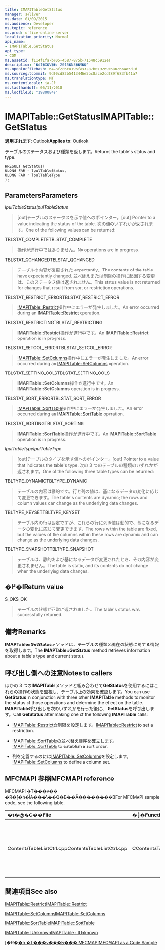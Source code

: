 ```yaml
---
title: IMAPITableGetStatus
manager: soliver
ms.date: 03/09/2015
ms.audience: Developer
ms.topic: reference
ms.prod: office-online-server
localization_priority: Normal
api_name:
- IMAPITable.GetStatus
api_type:
- COM
ms.assetid: f114f1fa-bc05-4587-875b-71548c5912ea
description: '�ŏI�X�V��: 2015�N3��9��'
ms.openlocfilehash: 6478f2c6c8196fa332a7b019269e6a6266485d1d
ms.sourcegitcommit: 9d60cd82b5413446e5bc8ace2cd689f683fb41a7
ms.translationtype: MT
ms.contentlocale: ja-JP
ms.lasthandoff: 06/11/2018
ms.locfileid: "19800849"
---
```

# <a name="imapitablegetstatus"></a><span data-ttu-id="3a063-103">IMAPITable::GetStatus</span><span class="sxs-lookup"><span data-stu-id="3a063-103">IMAPITable::GetStatus</span></span>

  
  
<span data-ttu-id="3a063-104">**適用されます**: Outlook</span><span class="sxs-lookup"><span data-stu-id="3a063-104">**Applies to**: Outlook</span></span> 
  
<span data-ttu-id="3a063-105">テーブルのステータスおよび種類を返します。</span><span class="sxs-lookup"><span data-stu-id="3a063-105">Returns the table's status and type.</span></span>
  
```cpp
HRESULT GetStatus(
ULONG FAR * lpulTableStatus,
ULONG FAR * lpulTableType
);
```

## <a name="parameters"></a><span data-ttu-id="3a063-106">Parameters</span><span class="sxs-lookup"><span data-stu-id="3a063-106">Parameters</span></span>

 <span data-ttu-id="3a063-107">_lpulTableStatus_</span><span class="sxs-lookup"><span data-stu-id="3a063-107">_lpulTableStatus_</span></span>
  
> <span data-ttu-id="3a063-108">[out]テーブルのステータスを示す値へのポインター。</span><span class="sxs-lookup"><span data-stu-id="3a063-108">[out] Pointer to a value indicating the status of the table.</span></span> <span data-ttu-id="3a063-109">次の値のいずれかが返されます。</span><span class="sxs-lookup"><span data-stu-id="3a063-109">One of the following values can be returned:</span></span>
    
<span data-ttu-id="3a063-110">TBLSTAT_COMPLETE</span><span class="sxs-lookup"><span data-stu-id="3a063-110">TBLSTAT_COMPLETE</span></span> 
  
> <span data-ttu-id="3a063-111">操作が進行中ではありません。</span><span class="sxs-lookup"><span data-stu-id="3a063-111">No operations are in progress.</span></span>
    
<span data-ttu-id="3a063-112">TBLSTAT_QCHANGED</span><span class="sxs-lookup"><span data-stu-id="3a063-112">TBLSTAT_QCHANGED</span></span> 
  
> <span data-ttu-id="3a063-113">テーブルの内容が変更された expectantly。</span><span class="sxs-lookup"><span data-stu-id="3a063-113">The contents of the table have expectantly changed.</span></span> <span data-ttu-id="3a063-114">並べ替えまたは制限の操作に起因する変更は、このステータス値は返されません。</span><span class="sxs-lookup"><span data-stu-id="3a063-114">This status value is not returned for changes that result from sort or restriction operations.</span></span>
    
<span data-ttu-id="3a063-115">TBLSTAT_RESTRICT_ERROR</span><span class="sxs-lookup"><span data-stu-id="3a063-115">TBLSTAT_RESTRICT_ERROR</span></span> 
  
> <span data-ttu-id="3a063-116">[IMAPITable::Restrict](imapitable-restrict.md)操作中にエラーが発生しました。</span><span class="sxs-lookup"><span data-stu-id="3a063-116">An error occurred during an [IMAPITable::Restrict](imapitable-restrict.md) operation.</span></span> 
    
<span data-ttu-id="3a063-117">TBLSTAT_RESTRICTING</span><span class="sxs-lookup"><span data-stu-id="3a063-117">TBLSTAT_RESTRICTING</span></span> 
  
> <span data-ttu-id="3a063-118">**IMAPITable::Restrict**操作が進行中です。</span><span class="sxs-lookup"><span data-stu-id="3a063-118">An **IMAPITable::Restrict** operation is in progress.</span></span> 
    
<span data-ttu-id="3a063-119">TBLSTAT_SETCOL_ERROR</span><span class="sxs-lookup"><span data-stu-id="3a063-119">TBLSTAT_SETCOL_ERROR</span></span> 
  
> <span data-ttu-id="3a063-120">[IMAPITable::SetColumns](imapitable-setcolumns.md)操作中にエラーが発生しました。</span><span class="sxs-lookup"><span data-stu-id="3a063-120">An error occurred during an [IMAPITable::SetColumns](imapitable-setcolumns.md) operation.</span></span> 
    
<span data-ttu-id="3a063-121">TBLSTAT_SETTING_COLS</span><span class="sxs-lookup"><span data-stu-id="3a063-121">TBLSTAT_SETTING_COLS</span></span> 
  
> <span data-ttu-id="3a063-122">**IMAPITable::SetColumns**操作が進行中です。</span><span class="sxs-lookup"><span data-stu-id="3a063-122">An **IMAPITable::SetColumns** operation is in progress.</span></span> 
    
<span data-ttu-id="3a063-123">TBLSTAT_SORT_ERROR</span><span class="sxs-lookup"><span data-stu-id="3a063-123">TBLSTAT_SORT_ERROR</span></span> 
  
> <span data-ttu-id="3a063-124">[IMAPITable::SortTable](imapitable-sorttable.md)操作中にエラーが発生しました。</span><span class="sxs-lookup"><span data-stu-id="3a063-124">An error occurred during an [IMAPITable::SortTable](imapitable-sorttable.md) operation.</span></span> 
    
<span data-ttu-id="3a063-125">TBLSTAT_SORTING</span><span class="sxs-lookup"><span data-stu-id="3a063-125">TBLSTAT_SORTING</span></span> 
  
> <span data-ttu-id="3a063-126">**IMAPITable::SortTable**操作が進行中です。</span><span class="sxs-lookup"><span data-stu-id="3a063-126">An **IMAPITable::SortTable** operation is in progress.</span></span> 
    
 <span data-ttu-id="3a063-127">_lpulTableType_</span><span class="sxs-lookup"><span data-stu-id="3a063-127">_lpulTableType_</span></span>
  
> <span data-ttu-id="3a063-128">[out]テーブルのタイプを示す値へのポインター。</span><span class="sxs-lookup"><span data-stu-id="3a063-128">[out] Pointer to a value that indicates the table's type.</span></span> <span data-ttu-id="3a063-129">次の 3 つのテーブルの種類のいずれかが返されます。</span><span class="sxs-lookup"><span data-stu-id="3a063-129">One of the following three table types can be returned:</span></span>
    
<span data-ttu-id="3a063-130">TBLTYPE_DYNAMIC</span><span class="sxs-lookup"><span data-stu-id="3a063-130">TBLTYPE_DYNAMIC</span></span> 
  
> <span data-ttu-id="3a063-131">テーブルの内容は動的です。行と列の値は、基になるデータの変化に応じて変更できます。</span><span class="sxs-lookup"><span data-stu-id="3a063-131">The table's contents are dynamic; the rows and column values can change as the underlying data changes.</span></span>
    
<span data-ttu-id="3a063-132">TBLTYPE_KEYSET</span><span class="sxs-lookup"><span data-stu-id="3a063-132">TBLTYPE_KEYSET</span></span> 
  
> <span data-ttu-id="3a063-133">テーブル内の行は固定ですが、これらの行に列の値は動的で、基になるデータの変化に応じて変更できます。</span><span class="sxs-lookup"><span data-stu-id="3a063-133">The rows within the table are fixed, but the values of the columns within these rows are dynamic and can change as the underlying data changes.</span></span>
    
<span data-ttu-id="3a063-134">TBLTYPE_SNAPSHOT</span><span class="sxs-lookup"><span data-stu-id="3a063-134">TBLTYPE_SNAPSHOT</span></span> 
  
> <span data-ttu-id="3a063-135">テーブルは、静的および基になるデータが変更されたとき、その内容が変更されません。</span><span class="sxs-lookup"><span data-stu-id="3a063-135">The table is static, and its contents do not change when the underlying data changes.</span></span>
    
## <a name="return-value"></a><span data-ttu-id="3a063-136">�߂�l</span><span class="sxs-lookup"><span data-stu-id="3a063-136">Return value</span></span>

<span data-ttu-id="3a063-137">S_OK</span><span class="sxs-lookup"><span data-stu-id="3a063-137">S_OK</span></span> 
  
> <span data-ttu-id="3a063-138">テーブルの状態が正常に返されました。</span><span class="sxs-lookup"><span data-stu-id="3a063-138">The table's status was successfully returned.</span></span>
    
## <a name="remarks"></a><span data-ttu-id="3a063-139">備考</span><span class="sxs-lookup"><span data-stu-id="3a063-139">Remarks</span></span>

<span data-ttu-id="3a063-140">**IMAPTable::GetStatus**メソッドは、テーブルの種類と現在の状態に関する情報を取得します。</span><span class="sxs-lookup"><span data-stu-id="3a063-140">The **IMAPTable::GetStatus** method retrieves information about a table's type and current status.</span></span> 
  
## <a name="notes-to-callers"></a><span data-ttu-id="3a063-141">呼び出し側への注意</span><span class="sxs-lookup"><span data-stu-id="3a063-141">Notes to callers</span></span>

<span data-ttu-id="3a063-142">ほかの 3 つの**IMAPITable**メソッドと組み合わせて**GetStatus**を使用するにはこれらの操作の状態を監視し、テーブル上の効果を確認します。</span><span class="sxs-lookup"><span data-stu-id="3a063-142">You can use **GetStatus** in conjunction with three other **IMAPITable** methods to monitor the status of those operations and determine the effect on the table.</span></span> <span data-ttu-id="3a063-143">**IMAPITable**呼び出しを次のいずれかを行った後に、 **GetStatus**を呼び出します。</span><span class="sxs-lookup"><span data-stu-id="3a063-143">Call **GetStatus** after making one of the following **IMAPITable** calls:</span></span> 
  
- <span data-ttu-id="3a063-144">[IMAPITable::Restrict](imapitable-restrict.md)の制限を設定します。</span><span class="sxs-lookup"><span data-stu-id="3a063-144">[IMAPITable::Restrict](imapitable-restrict.md) to set a restriction.</span></span> 
    
- <span data-ttu-id="3a063-145">[IMAPITable::SortTable](imapitable-sorttable.md)の並べ替え順序を確立します。</span><span class="sxs-lookup"><span data-stu-id="3a063-145">[IMAPITable::SortTable](imapitable-sorttable.md) to establish a sort order.</span></span> 
    
- <span data-ttu-id="3a063-146">列を定義するのには[IMAPITable::SetColumns](imapitable-setcolumns.md)を設定します。</span><span class="sxs-lookup"><span data-stu-id="3a063-146">[IMAPITable::SetColumns](imapitable-setcolumns.md) to define a column set.</span></span> 
    
## <a name="mfcmapi-reference"></a><span data-ttu-id="3a063-147">MFCMAPI 参照</span><span class="sxs-lookup"><span data-stu-id="3a063-147">MFCMAPI reference</span></span>

<span data-ttu-id="3a063-148">MFCMAPI �T���v�� �R�[�h�ł́A���̕\��Q�Ƃ��Ă��������B</span><span class="sxs-lookup"><span data-stu-id="3a063-148">For MFCMAPI sample code, see the following table.</span></span>
  
|<span data-ttu-id="3a063-149">**�t�@�C��**</span><span class="sxs-lookup"><span data-stu-id="3a063-149">**File**</span></span>|<span data-ttu-id="3a063-150">**�֐�**</span><span class="sxs-lookup"><span data-stu-id="3a063-150">**Function**</span></span>|<span data-ttu-id="3a063-151">**�R�����g**</span><span class="sxs-lookup"><span data-stu-id="3a063-151">**Comment**</span></span>|
|:-----|:-----|:-----|
|<span data-ttu-id="3a063-152">ContentsTableListCtrl.cpp</span><span class="sxs-lookup"><span data-stu-id="3a063-152">ContentsTableListCtrl.cpp</span></span>  <br/> |<span data-ttu-id="3a063-153">CContentsTableListCtrl::GetStatus</span><span class="sxs-lookup"><span data-stu-id="3a063-153">CContentsTableListCtrl::GetStatus</span></span>  <br/> |<span data-ttu-id="3a063-154">MFCMAPI では、 **IMAPITable::GetStatus**メソッドを使用して、テーブルのステータスを報告します。</span><span class="sxs-lookup"><span data-stu-id="3a063-154">MFCMAPI uses the **IMAPITable::GetStatus** method to report the status of a table.</span></span>  <br/> |
   
## <a name="see-also"></a><span data-ttu-id="3a063-155">関連項目</span><span class="sxs-lookup"><span data-stu-id="3a063-155">See also</span></span>



[<span data-ttu-id="3a063-156">IMAPITable::Restrict</span><span class="sxs-lookup"><span data-stu-id="3a063-156">IMAPITable::Restrict</span></span>](imapitable-restrict.md)
  
[<span data-ttu-id="3a063-157">IMAPITable::SetColumns</span><span class="sxs-lookup"><span data-stu-id="3a063-157">IMAPITable::SetColumns</span></span>](imapitable-setcolumns.md)
  
[<span data-ttu-id="3a063-158">IMAPITable::SortTable</span><span class="sxs-lookup"><span data-stu-id="3a063-158">IMAPITable::SortTable</span></span>](imapitable-sorttable.md)
  
[<span data-ttu-id="3a063-159">IMAPITable: IUnknown</span><span class="sxs-lookup"><span data-stu-id="3a063-159">IMAPITable : IUnknown</span></span>](imapitableiunknown.md)


<span data-ttu-id="3a063-160">[�R�[�h �T���v���Ƃ��� MFCMAPI](mfcmapi-as-a-code-sample.md)</span><span class="sxs-lookup"><span data-stu-id="3a063-160">[MFCMAPI as a Code Sample](mfcmapi-as-a-code-sample.md)</span></span>

